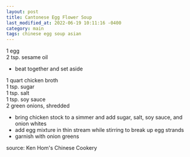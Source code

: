 ```yaml
---
layout: post
title: Cantonese Egg Flower Soup
last_modified_at: 2022-06-19 10:11:16 -0400
category: main
tags: chinese egg soup asian
---
```


1 egg  
2 tsp. sesame oil  
* beat together and set aside

1 quart chicken broth  
1 tsp. sugar  
1 tsp. salt  
1 tsp. soy sauce  
2 green onions, shredded  
* bring chicken stock to a simmer and add sugar, salt, soy sauce, and onion whites
* add egg mixture in thin stream while stirring to break up egg strands
* garnish with onion greens

source: Ken Hom's Chinese Cookery
